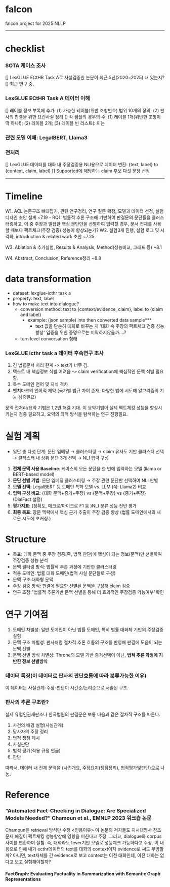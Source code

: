 # falcon
falcon project for 2025 NLLP

---
# checklist
### SOTA 케이스 조사
[] LexGLUE ECtHR Task A로 사실검증한 논문이 최근 5년(2020~2025) 내  있는지? </br>
[] 최근 연구 중, 

### LexGLUE ECtHR Task A 데이터 이해
[] 레이블 정보 부록에 추가: (1) 가능한 레이블(위반 조항번호) 범위 10개의 정의; (2) 판사의 판결을 위한 요건사실 정리
[] 각 샘플의 경우의 수: (1) 레이블 1개(위반한 조항이 딱 하나!); (2) 레이블 2개; (3) 레이블 빈 리스트(: 이는 

### 관련 모델 이해: LegalBERT, Llama3

### 전처리
[] LexGLUE 데이터를 대화 내 주장검증용 NLI용으로 데이터 변환: {text, label} to {context, claim, label}
[] Supported에 해당하는 claim 후보 다섯 문장 선정


---
# Timeline
W1. ACL 논문구조 뼈대잡기, 관련 연구정리, 연구 질문 확정, 모델과 데이터 선정, 실험 디자인 초안 설계 ~7.19
	- RQ1: 법률적 추론 구조에 기반하여 판결문의 문단들을 클러스터링하고, 이 중 주장과 밀접한 핵심 문단만을 선별하여 입력할 경우, 문서 전체를 사용할 때보다 팩트체크(주장 검증) 성능이 향상되는가?
W2. 실험3개 진행, 실험 로그 및 시각화, introduction & related work 초안 ~7.25

W3. Ablation & 추가실험, Results & Analysis, Method(성능비교, 그래프 등) ~8.1

W4. Abstract, Conclusion, Reference정리 ~8.8

# data transformation
- dataset: lexglue-icthr task a
- property: text, label
- 	how to make text into dialogue?
	- conversion method: text to {context/evidence, claim}, label to {claim and label}
		- example:
 			(json sample) into then converted data sample***
			- text 값을 단순히 대화로 바꾸는 게 '대화 속 주장의 팩트체크 검증 성능향상' 입증을 위한 증명으로는 미약하지않을까....?
	- turn level conversation 형태

### LexGLUE icthr task a 데이터 후속연구 조사
1. 긴 법률문서 처리 한계 -> text가 너무 김.
2. 텍스트 내 핵심정보 식별 어려움 -> claim verification에 핵심적인 문맥 식별 필요함.
3. 특수 도메인 언어 및 지식 격차
4. 벤치마크의 언어적 제약 (국가별 법규 차이 존재, 다양한 법에 시도해 알고리즘의 기능 검증필요)

문맥 전처리/요약 기법은 1,2번 해결 기대. 이 요약기법이 실제 팩트체킹 성능을 향상시키는지 검증 필요하고, 요약의 최적 방식을 탐색하는 연구 진행필요. 

# 실험 계획
- 일단 총 다섯 단계: 문단 임베딩 → 클러스터링 → claim 유사도 기반 클러스터 선택 → 클러스터 내 상위 문단 3개 선택 → NLI 입력 구성

1. **전체 문맥 사용 Baseline**: 케이스의 모든 문단을 한 번에 입력하는 모델 (llama or BERT-based model)
2. **문단 선별 기법**: 문단 임베딩 클러스터링 → 주장 관련 문단만 선택하여 NLI 판별
3. **모델 선택**: LegalBERT 등 도메인 특화 모델 vs. LLM (예: Llama2) 비교
4. **입력 구성 비교**: {대화 문맥+증거+주장} vs {문맥+주장} vs {증거+주장} (DialFact 설정)
5. **평가지표**: (정확도, 매크로/마이크로 F1 등 )NLI 분류 성능 전반 평가
6. **최종 목표**: 장문 맥락에서 핵심 근거 추출이 주장 검증 향상 (법률 도메인에서의 새로운 시도에 포커싱.)

# Structure 
- 목표: 대화 문맥 중 주장 검증(즉, 법적 판단)에 핵심이 되는 정보(문맥)만 선별하여 주장검증 성능 분석
- 문맥 필터링 방식: 법률적 추론 과정에 기반한 클러스터링
- 적용 도메인: 법률 대화 도메인(법적 사실 문단들로 구성)
- 문맥 구조:대화형 문맥
- 주장 검증 방식: 판결에 필요한 선별된 문맥을 구성해 claim 검증
- 연구 초점:"법률적 추론기반 문맥 선별을 통해 더 효과적인 주장검증 가능여부"확인

# 연구 기여점
1. 도메인 차별성: 일반 도메인이 아닌 법률 도메인, 특히 법률 대화체 기반의 주장검증  실험
2. 문맥 구조 차별성: 판사처럼 절차적 추론 흐름의 구조를 반영해 판결에 도움이 되는 문맥 선별
3. 문맥 선별 방식 차별성: Throne의 모델 기반 증거선택이 아닌, **법적 추론 과정에 기반한 정보 선별방식**

### 데이터 특징(이 데이터로 판사의 판단흐름에 따라 분류가능한 이유)
이 데이터는 사실관계-주장-판단이 시간순/논리순으로 서술된 구조.

### 판사의 추론 구조란?
실제 유럽인권재판소나 한국법원의 판결문은 보통 다음과 같은 절차적 구조를 따른다.
1. 사건의 배경 설명(사실관계)
2. 당사자의 주장 정리
3. 법적 쟁점 제시
4. 사실판단
5. 법적 평가(적용 규정 언급)
6. 판단

따라서, 데이터 내 전체 문맥을 {사건개요, 주장요지(쟁점정리), 법적평가및판단}으로 나눔.




# Reference
  ### “Automated Fact-Checking in Dialogue: Are Specialized Models Needed?” Chamoun et al., EMNLP 2023 워크숍 논문
  Chamoun은 retrieval 방식만 수정
  <인용이유> 이 논문의 저자들도 지시대명사 참조문제 해결이 팩트체킹 성능향상에 영향을 미친다고 주장. 그리고, dialogue와 corpus 사이를 변환하며 실험. 즉, 대화라도 fever기반 모델로 성능체크 가능하다고 주장. 이 내용으로 인해 내가 ecthr데이터의 text를 대화의 context이자 evidence로 써도 무방할까? 아니면, text자체를 긴 evidence로 보고 context는 이전 대화인데, 이전 대화는 없다고 보고 실험해야할까?

  #### FactGraph: Evaluating Factuality in Summarization with Semantic Graph Representations
  
